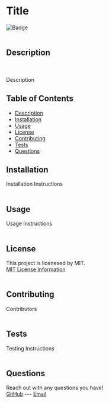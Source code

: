 # Title

![Badge](https://img.shields.io/badge/License-MIT-yellow.svg)
<br><br>
                        
## Description
<br><br>
Description
                        
## Table of Contents
- [Description](#description)
- [Installation](#installation)
- [Usage](#usage)
- [License](#license)
- [Contributing](#contributing)
- [Tests](#tests)
- [Questions](#questions)
                        
## Installation
Installation Instructions
<br><br>
                        
## Usage
Usage Instructions
<br><br>

## License
This project is licenesed by MIT.
<br>
[MIT License Information](https://opensource.org/licenses/MIT)
<br><br>

## Contributing
Contributors
<br><br>
                        
## Tests
Testing Instructions
<br><br>
                        
## Questions
Reach out with any questions you have!
<br>
[GitHub](https://github.com/GithubUser) --- [Email](test@email.com)

